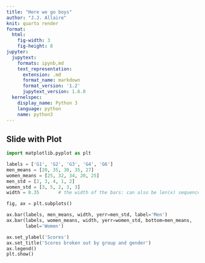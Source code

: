 ```yaml
---
title: "Here we go boys"
author: "J.J. Allaire"
knit: quarto render
format:
  html:
    fig-width: 3
    fig-height: 8
jupyter:
  jupytext:
    formats: ipynb,md
    text_representation:
      extension: .md
      format_name: markdown
      format_version: '1.2'
      jupytext_version: 1.6.0
  kernelspec:
    display_name: Python 3
    language: python
    name: python3
---
```


## Slide with Plot

```python class=".rich .internet .output" foo="bar" id="myplot" tags=["include-code"]
import matplotlib.pyplot as plt

labels = ['G1', 'G2', 'G3', 'G4', 'G6']
men_means = [20, 35, 30, 35, 27]
women_means = [25, 32, 34, 20, 25]
men_std = [2, 3, 4, 1, 2]
women_std = [3, 5, 2, 3, 3]
width = 0.35       # the width of the bars: can also be len(x) sequence

fig, ax = plt.subplots()

ax.bar(labels, men_means, width, yerr=men_std, label='Men')
ax.bar(labels, women_means, width, yerr=women_std, bottom=men_means,
       label='Women')

ax.set_ylabel('Scores')
ax.set_title('Scores broken out by group and gender')
ax.legend()
plt.show()
```









